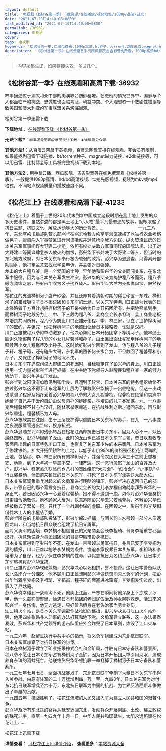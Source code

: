 ```yaml
---
layout: default
title: '电视剧《松树谷第一季》下载资源/在线播放/视频地址/1080p/高清/蓝光'
date: "2021-07-10T14:40:08+0800"
last_modified_at: "2021-07-10T14:40:08+0800"
permalink: /36932/
categories: 电视剧
cover:
tags: 电视剧
keywords: '松树谷第一季,在线免费看,1080p高清,bt种子,torrent,百度云盘,magnet,磁力链,迅雷下载资源'
description: '《松树谷第一季》在线云播放手机西瓜影院吉吉影音免费看，1080p高清bd/hd未删减完整版和tc抢先枪版，mkv/mp4格式，附带bt/torrent种子、magnet/磁力链、百度云盘、网盘资源迅雷下载链接'
---
```


>内容采集生成，如果链接失效，多试几个。


## 《松树谷第一季》在线观看和高清下载-36932

故事描述位于澳大利亚中部的美澳联合防御基地。在绝密的情报世界中，国家与个人都面临严峻挑战，忠诚度也面临考验，利益冲突、个人理想和一个悲剧性错误导致美国和澳大利亚的军事联盟关系濒临崩溃。


松树谷第一季迅雷下载

**下载地址**： [在线观看下载 《松树谷第一季》](https://www.993dy.com//vod-detail-id-33943.html) 


**无法下载?**：`如果迅雷因版权原因无法下载，关注微信公众号 `

**其他方法1**：从百度云网盘下载视频，百度云网盘支持在线观看，非会员有限制，如果能找到迅雷下载链接、bt/torrent种子、magnet磁力链接、e2dk链接等，可以用迅雷、比特彗星等工具将完整视频下载到本地。

**其他方法2**：用手机云播、西瓜影院、吉吉影音等在线免费观看《松树谷第一季》，一般提供1080p高清、hd/bd高清视频、tc抢先版视频，视频为mkv或mp4格式，不同站点视频质量和播放速度不同。


## 《松花江上》在线观看和高清下载-41233

《松花江上》着墨于上世纪20年代末到新中国成立这段时期在黑土地上发生的众多历史事件，虽然讲述的都是黑土地上&ldquo;小人物&rdquo;最平凡最普通的故事，但却浓缩了抗日主题、抗联文化、解放运动等大的历史背景……　　　　　　　　一九二八年，东北军的屯垦部队营长彭兴华在兴安岭我方的军事禁区逮捕了以进行农业考察做晃子，擅自闯入军事禁区进行间谍活动并肆意枪杀我方边民、纵火焚烧民房的日本关东军军事间谍大野建二小组。依照有权处决敌方军事间谍的国际法规，出于对大野建二等间谍肆意杀人放火的憎恨，彭兴华下令处决了大野建二等人，但当时的东北地方政府，对日本关东军奉行极为软弱的政策，彭兴华为避追查，只得离开部队回乡，他打定主意去找张学良申诉，并主张对日强硬。<br />龙山的大户程八爷，是一个爱国的士绅，早年他和彭兴华的父亲同闯关东，在东北军中服役。因为与日本关东军发生冲突，彭兴华的父亲为掩护程八爷而死，程八爷感念救命之恩，将彭兴华收为义子抚养成人。彭兴华长大后为报家仇国恨，毅然投军。<br />松花江的支流桦树河子盛产砂金，并且还养育着清朝时期的稀世珍宝&mdash;东珠。桦树河子的宝藏吸引了日本拓荒团和关东军的垂涎，以关东军特务川口正雄为代表的日本侵略者千方百计想把桦树河子的开采权纳为日本开拓团所有，并把地照拿到手。而桦树河子地段分为上、中、下三段为程八爷、县商会会长李祖琦、县工商业老板林培良共同所有。程八爷为防止川口正雄分化程、李、林三家，订立了卫护桦树河子的盟约，并诅咒，谁把桦树河子的地照出让给日本侵略者，谁就是汉奸。<br />川口正雄被程八爷的举动激怒了，他决心帮助日本开拓团拿下桦树河子。他串通土匪谢久衡绑架了程八爷的小女儿程馨萍和孙子，由土匪出面让程家用桦树河子的地照赎回小女儿程馨萍及小孙子。这时恰好彭兴华回到了龙山，他与程八爷的儿子程子轩、程子辕，还有磕头大哥，东北军的团长何长水合力，不但救回了程馨萍和小孙子，又保住了桦树河子的地照不失。<br />日本关东军在追查间谍大野建二的死因时，目标锁定在了彭兴华的身上。川口正雄运用一切力量对彭兴华进行抓捕。在中共地下党领导人赵醒民和程八爷一家的倾力协助下，彭兴华逃出了龙山。<br />彭兴华到沈阳没有如愿见到张学良，且遭到了软禁，日本关东军的特务组织始终不放过彭兴华这不得不让东北军的上层为了解救彭兴华搞了一出假枪毙，但这一出戏也蒙骗了程家及始终爱着彭兴华的程八爷的大女儿程馨桢。程馨桢在绝望和哀痛中嫁给了自己并不爱的自幼由父母包办的娃娃亲，林培良的儿子林家谋。九．一八事变后程馨桢不甘心当汉奸，随林家举家南逃，在抗战胜利之后才返回东北，再与彭兴华重逢，程馨桢已为人母。<br />彭兴华被软禁在沈阳，由于上层庇护得以逃脱日本关东军的毒手，在九．一八事变之夜说服看管逃出监牢，投身抗战。<br />彭兴华追随东北军的残部转战在松花江两岸抗击日本关东军。因为人心不一，队伍最终四散，彭兴华回到了龙山。此时的龙山也已被日本关东军占领，昔日以畜牧专家面目出现的日军特务川口正雄，也恢复了关东军少佐的本来面目。日本关东军为了修建铁路，扩大开拓团耕种的土地，以低于市价98%的价格强征松花江两岸的土地，包括程、李、林三家所有的桦树河子，并强令农民在大年三十之前上缴枪支、地照，到了大年初一早晨不交，一律严惩。这一恶行激怒了龙山的百姓及大户。彭兴华、程家挑头联络四乡八村的百姓组织“大刀会&rdquo;、&ldquo;红枪会&rdquo;、&ldquo;护家队&rdquo;举行武装暴动，伏击前来镇压的日本关东军，打死了日本关东军津美辽太郎大佐。<br />日本关东军调集重兵对起义的义勇军进行残酷的镇压，彭兴华决心返回自己的部队，带领自己的那个营投身抗日。县商会会长的女儿李梦桐自幼就祟拜彭兴华的一身正气，昔日因彭兴华一心爱着程馨桢，她不得不退到一边，如今对彭兴华舍身抗日更加令她敬佩，她不顾家人反对，执意追随彭兴华去兴安岭带兵，不料彭兴华已经被撤去了营长一职，只挂了一个战训参谋的虚职。在困顿之中，彭兴华和李梦桐借伐木工人的小屋结了婚。<br />彭兴华所在的屯垦部队投降了，彭兴华躲过抓捕，与团长何长水带领一部分人员返回龙山，和当地抗日群众联合组建了抗日义勇军。<br />面对义勇军的困境，李梦桐不相信自己的父亲商会会长李祖琦、哥哥李韬甫甘心当汉奸，执意劝说身为县民团团总的哥哥李韬甫投身抗日。<br />日本关东军得到了彭兴华不死，在龙山一带带领义勇军抗日，并且已娶了李梦桐为妻的情报，川口正雄以枪杀李梦桐为条件，协迫李家投靠日本关东军。李祖琦和李韬甫为了自保，也为了保住李梦桐的性命，以假意抗日为名约见彭兴华，让日本关东军趁机将彭兴华逮捕。<br />川口正雄对彭兴华软硬兼施，彭兴华决心以死相拼，誓不投降。这让日本警备队队长北岛岸介十分恼怒，他不顾川口正雄想用彭兴华做诱饵消灭义勇军的计划，把彭兴华当着李梦桐及李祖琦、李韬甫、程子轩的面塞进冰窟窿。李梦桐哀伤过度，出家入了尼姑庵。<br />彭兴华侥幸碰到一条青沟不死，他爬上江面，严寒在瞬间将他浑身上下冻成了冰甲，他一头载在雪野里，恰遇日本开拓团的老团民佐治及孙女阿铃救走。活过来的彭兴华一身伤病，他无力逃走，只好暂且栖身在老佐治家当劳金养伤。<br />江口镇火车站，是日本关东军调配作战物资的枢扭，彭兴华决意将江口火车站炸毁，他用四处张贴寻人启事的办法打算和地下党、义勇军建立联系，这一办法果然奏效，彭兴华和共产党领导的游击队里应外合炸毁了日本军列，炸毁了江口火车站。<br />一九三六年，赵醒民执行中共中心的指示，将义勇军组建成为东北抗日联军。<br />日本关东军加紧了对抗日联军的讨伐。<br />日本在桦树河子建立了矿业拓采株式会社和金矿局，并驻有日本守备队和警察所。<br />程八爷不愿让日本关东军占有桦树河子金矿，因为日本开拓团大举引用河水，造成养育东珠的河蚌死亡，他联络彭兴华带领抗联一举打掉了桦树河子日本守备队和警察所。<br />一九三七年七月七日，全面抗战暴发了，东北抗日联军牵制了大量日本关东军不得入关参战，由原有驻军的二十万猛增到四十万。至一九四0年，日本关东军为对付东北抗日联军增兵至六十万，东北抗日联军为中国的抗战、为世界反法西斯斗争做出了卓越的贡献。<br />一九四五年，抗战胜利了，松花江流域的人民又加入了为建立人民共和国的艰苦斗争。<br />彭兴华及所有东北籍的官兵从延安返回东北，发动群众开展剿匪、土改、建立政权的殊死斗争，直至一九四九年十月一日，中华人民共和国延生，太阳永远照耀在松花江上&hellip;…


松花江上迅雷下载

**详情查看**： [《松花江上》详情介绍](/movie/41233/)， **查看更多**：[本站资源大全](/movie/t/all/)


